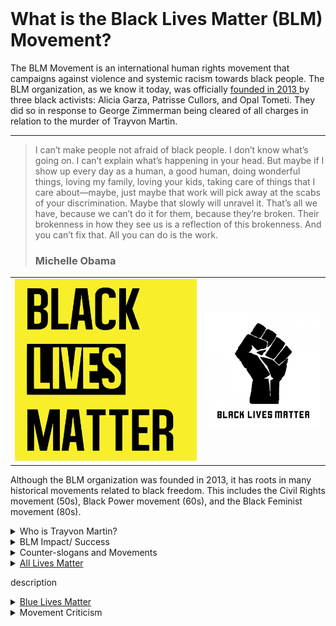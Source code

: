 <!DOCTYPE html>
<html>
  <main>
   <title>
     <link type="text/css" rel="stylesheet" href="https://github.com/mgray95/BLMmovement/styles.css">
     This website is a project site for the Gymnasium Modern Web Design Course. It will explore the BLM movement; how and why it began, turning points, and what role it has in today's society. 
    </title>
  </main>

<br>
<h1>
What is the Black Lives Matter (BLM) Movement?
</h1>

<p>The BLM Movement is an international human rights movement that campaigns against violence and systemic racism towards black people. The BLM organization, as we know it today, was officially <a href="https://blacklivesmatter.com/about/">founded in 2013 </a> by three black activists: Alicia Garza, Patrisse Cullors, and Opal Tometi. They did so in response to George Zimmerman being cleared of all charges in relation to the murder of Trayvon Martin. </p> <hr>

<blockquote>
  <p>I can’t make people not afraid of black people. I don’t know what’s going on. I can’t explain what’s happening in your head. But maybe if I show up every day as a human, a good human, doing wonderful things, loving my family, loving your kids, taking care of things that I care about—maybe, just maybe that work will pick away at the scabs of your discrimination. Maybe that slowly will unravel it. That’s all we have, because we can’t do it for them, because they’re broken. Their brokenness in how they see us is a reflection of this brokenness. And you can’t fix that. All you can do is the work.</p>
  <h3> Michelle Obama</h3>
</blockquote>

<table>
  <tr>
    <td> <img src="BLM-yellow.webp" alt="A yellow Black Lives Matter sign"> </td>
    <td> <img src="BLM-fist.jpg" alt="A black fist with BLM text"> </td>
  </tr>
</table>


<p>Although the BLM organization was founded in 2013, it has roots in many historical movements related to black freedom. This includes the Civil Rights movement (50s), Black Power movement (60s), and the Black Feminist movement (80s).</p>

<details>
  <summary> Who is Trayvon Martin?</summary>
    <p>Trayvon Martin was a 17 year old black male from Florida. He was walking back from a convieniance store to a family members home when George Zimmerman, a community watch member, fatally shot Treyvon in the chest. Initially, Zimmerman was not arrested due to Florida's <a href="https://en.wikipedia.org/wiki/Stand-your-ground_law">Stand Your Ground law</a>, a law that gives each person a right to defend themselves and others against threats or perceived threats. This includes applying lethal force even if the situation could have been de-escalated by safely retreating. Only after media coverage of the case spread news far and wide, which led to protests and the first uses of the hashtag #BlackLivesMatter, did the police arrest Zimmerman. Unfortunately, the jurry found him innocent.</p>
</details>
<details>
<summary>BLM Impact/ Success</summary>
   <p>description</p>
</details>
<details>
  <summary>Counter-slogans and Movements</summary>
   <p>description</p>
</details>
<details>
  <summary><a href="https://mgray95.github.io/BLMmovement/ALM.md">
  All Lives Matter</a><summary>
    <p>description</p>
</details>
<details>
   <summary> <a href="https://mgray95.github.io/blueLMmovement/ALM.md">
     Blue Lives Matter</a></summary>
    <p>description</p>
</details>
<details>
    <summary>Movement Criticism</summary>
    <p>description</p>
</details>

</html>









